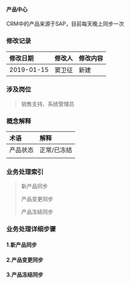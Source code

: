 #### 产品中心

CRM中的产品来源于SAP，目前每天晚上同步一次

### 修改记录

| 修改日期 | 修改人 | 修改内容 |
| :--- | :--- | :--- |
| 2019-01-15 | 窦卫征 | 新建 |

### 涉及岗位

> 销售支持、系统管理员

### 概念解释

| 术语 | 解释 |
| :--- | :--- |
| 产品状态 | 正常/已冻结 |
|  |  |

### 业务处理索引

> 新产品同步
>
> 产品变更同步
>
> 产品冻结同步

### 业务处理详细步骤

#### 1.新产品同步

#### 2.产品变更同步

#### 3.产品冻结同步



